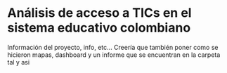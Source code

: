 # Análisis de acceso a TICs en el sistema educativo colombiano

Información del proyecto, info, etc...
Creería que también poner como se hicieron mapas, dashboard y un informe que se encuentran en la carpeta tal y asi
